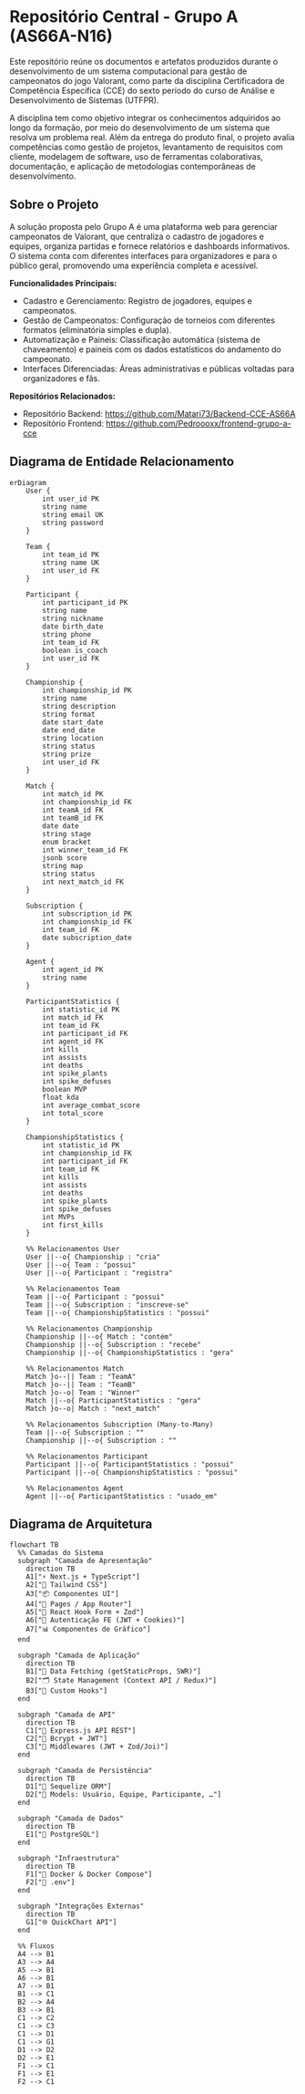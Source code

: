 # Repositório Central - Grupo A (AS66A-N16)
Este repositório reúne os documentos e artefatos produzidos durante o desenvolvimento de um sistema computacional para gestão de campeonatos do jogo Valorant, como parte da disciplina Certificadora de Competência Específica (CCE) do sexto período do curso de Análise e Desenvolvimento de Sistemas (UTFPR).

A disciplina tem como objetivo integrar os conhecimentos adquiridos ao longo da formação, por meio do desenvolvimento de um sistema que resolva um problema real. Além da entrega do produto final, o projeto avalia competências como gestão de projetos, levantamento de requisitos com cliente, modelagem de software, uso de ferramentas colaborativas, documentação, e aplicação de metodologias contemporâneas de desenvolvimento.

## Sobre o Projeto

A solução proposta pelo Grupo A é uma plataforma web para gerenciar campeonatos de Valorant, que centraliza o cadastro de jogadores e equipes, organiza partidas e fornece relatórios e dashboards informativos. O sistema conta com diferentes interfaces para organizadores e para o público geral, promovendo uma experiência completa e acessível.

**Funcionalidades Principais:**

- Cadastro e Gerenciamento: Registro de jogadores, equipes e campeonatos.
- Gestão de Campeonatos: Configuração de torneios com diferentes formatos (eliminatória simples e dupla).
- Automatização e Paineis: Classificação automática (sistema de chaveamento) e paineis com os dados estatísticos do andamento do campeonato.
- Interfaces Diferenciadas: Áreas administrativas e públicas voltadas para organizadores e fãs.

**Repositórios Relacionados:**
- Repositório Backend: https://github.com/Matari73/Backend-CCE-AS66A
- Repositório Frontend: https://github.com/Pedroooxx/frontend-grupo-a-cce 

## Diagrama de Entidade Relacionamento

```mermaid
erDiagram
    User {
        int user_id PK
        string name
        string email UK
        string password
    }
    
    Team {
        int team_id PK
        string name UK
        int user_id FK
    }
    
    Participant {
        int participant_id PK
        string name
        string nickname
        date birth_date
        string phone
        int team_id FK
        boolean is_coach
        int user_id FK
    }
    
    Championship {
        int championship_id PK
        string name
        string description
        string format
        date start_date
        date end_date
        string location
        string status
        string prize
        int user_id FK
    }
    
    Match {
        int match_id PK
        int championship_id FK
        int teamA_id FK
        int teamB_id FK
        date date
        string stage
        enum bracket
        int winner_team_id FK
        jsonb score
        string map
        string status
        int next_match_id FK
    }
    
    Subscription {
        int subscription_id PK
        int championship_id FK
        int team_id FK
        date subscription_date
    }
    
    Agent {
        int agent_id PK
        string name
    }
    
    ParticipantStatistics {
        int statistic_id PK
        int match_id FK
        int team_id FK
        int participant_id FK
        int agent_id FK
        int kills
        int assists
        int deaths
        int spike_plants
        int spike_defuses
        boolean MVP
        float kda
        int average_combat_score
        int total_score
    }
    
    ChampionshipStatistics {
        int statistic_id PK
        int championship_id FK
        int participant_id FK
        int team_id FK
        int kills
        int assists
        int deaths
        int spike_plants
        int spike_defuses
        int MVPs
        int first_kills
    }

    %% Relacionamentos User
    User ||--o{ Championship : "cria"
    User ||--o{ Team : "possui"
    User ||--o{ Participant : "registra"
    
    %% Relacionamentos Team
    Team ||--o{ Participant : "possui"
    Team ||--o{ Subscription : "inscreve-se"
    Team ||--o{ ChampionshipStatistics : "possui"
    
    %% Relacionamentos Championship
    Championship ||--o{ Match : "contém"
    Championship ||--o{ Subscription : "recebe"
    Championship ||--o{ ChampionshipStatistics : "gera"
    
    %% Relacionamentos Match
    Match }o--|| Team : "TeamA"
    Match }o--|| Team : "TeamB"
    Match }o--o| Team : "Winner"
    Match ||--o{ ParticipantStatistics : "gera"
    Match }o--o| Match : "next_match"
    
    %% Relacionamentos Subscription (Many-to-Many)
    Team ||--o{ Subscription : ""
    Championship ||--o{ Subscription : ""
    
    %% Relacionamentos Participant
    Participant ||--o{ ParticipantStatistics : "possui"
    Participant ||--o{ ChampionshipStatistics : "possui"
    
    %% Relacionamentos Agent
    Agent ||--o{ ParticipantStatistics : "usado_em"
```

## Diagrama de Arquitetura
```mermaid
flowchart TB
  %% Camadas do Sistema
  subgraph "Camada de Apresentação"
    direction TB
    A1["⚡ Next.js + TypeScript"]
    A2["💅 Tailwind CSS"]
    A3["📦 Componentes UI"]
    A4["📁 Pages / App Router"]
    A5["📝 React Hook Form + Zod"]
    A6["🔐 Autenticação FE (JWT + Cookies)"]
    A7["📊 Componentes de Gráfico"]
  end

  subgraph "Camada de Aplicação"
    direction TB
    B1["🔄 Data Fetching (getStaticProps, SWR)"]
    B2["🗂️ State Management (Context API / Redux)"]
    B3["🔗 Custom Hooks"]
  end

  subgraph "Camada de API"
    direction TB
    C1["📡 Express.js API REST"]
    C2["🔐 Bcrypt + JWT"]
    C3["🧪 Middlewares (JWT + Zod/Joi)"]
  end

  subgraph "Camada de Persistência"
    direction TB
    D1["🧬 Sequelize ORM"]
    D2["📘 Models: Usuário, Equipe, Participante, …"]
  end

  subgraph "Camada de Dados"
    direction TB
    E1["🐘 PostgreSQL"]
  end

  subgraph "Infraestrutura"
    direction TB
    F1["🐳 Docker & Docker Compose"]
    F2["📄 .env"]
  end

  subgraph "Integrações Externas"
    direction TB
    G1["🌐 QuickChart API"]
  end

  %% Fluxos
  A4 --> B1
  A3 --> A4
  A5 --> B1
  A6 --> B1
  A7 --> B1
  B1 --> C1
  B2 --> A4
  B3 --> B1
  C1 --> C2
  C1 --> C3
  C1 --> D1
  C1 --> G1
  D1 --> D2
  D2 --> E1
  F1 --> C1
  F1 --> E1
  F2 --> C1
```
